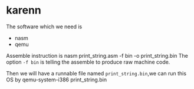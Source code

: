 # karenn
The software which we need is 
* nasm
* qemu

Assemble instruction is
    nasm print\_string.asm -f bin -o print\_string.bin
The option `-f bin` is telling the assemble to produce raw machine code.

Then we will have a runnable file named `print_string.bin`,we can run this OS by
    qemu-system-i386 print_string.bin

